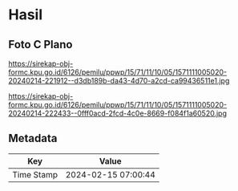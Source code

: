 # Hasil

## Foto C Plano

https://sirekap-obj-formc.kpu.go.id/6126/pemilu/ppwp/15/71/11/10/05/1571111005020-20240214-221912--d3db189b-da43-4d70-a2cd-ca99436511e1.jpg

https://sirekap-obj-formc.kpu.go.id/6126/pemilu/ppwp/15/71/11/10/05/1571111005020-20240214-222433--0fff0acd-2fcd-4c0e-8669-f084f1a60520.jpg


## Metadata

| Key        | Value               |
| ---------- | ------------------- |
| Time Stamp | 2024-02-15 07:00:44 |



